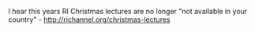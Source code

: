 I hear this years RI Christmas lectures are no longer "not available in your country" - http://richannel.org/christmas-lectures